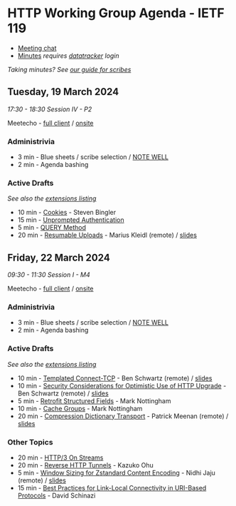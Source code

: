 # HTTP Working Group Agenda - IETF 119

* [Meeting chat](https://zulip.ietf.org/#narrow/stream/httpbis)
* [Minutes](https://notes.ietf.org/notes-ietf-119-httpbis) _requires [datatracker](https://datatracker.ietf.org) login_

*Taking minutes? See [our guide for scribes](https://github.com/httpwg/wiki/wiki/TakingMinutes)*


## Tuesday, 19 March 2024

_17:30 - 18:30 Session IV - P2_

Meetecho - [full client](https://meetings.conf.meetecho.com/ietf119/?session=31968) / [onsite](https://meetings.conf.meetecho.com/onsite119/?session=31968)


### Administrivia

*  3 min - Blue sheets / scribe selection / [NOTE WELL](https://www.ietf.org/about/note-well/)
*  2 min - Agenda bashing


### Active Drafts

_See also the [extensions listing](https://httpwg.org/http-extensions/)_

* 10 min - [Cookies](https://datatracker.ietf.org/doc/draft-ietf-httpbis-rfc6265bis) - Steven Bingler
* 15 min - [Unprompted Authentication](https://datatracker.ietf.org/doc/draft-ietf-httpbis-unprompted-auth)
* 5 min - [QUERY Method](https://datatracker.ietf.org/doc/draft-ietf-httpbis-safe-method-w-body)
* 20 min - [Resumable Uploads](https://datatracker.ietf.org/doc/draft-ietf-httpbis-resumable-upload) - Marius Kleidl (remote) / [slides](resumable-uploads.pdf)


## Friday, 22 March 2024

_09:30 - 11:30 Session I - M4_

Meetecho - [full client](https://meetings.conf.meetecho.com/ietf119/?session=31967) / [onsite](https://meetings.conf.meetecho.com/onsite119/?session=31967)

### Administrivia

*  3 min - Blue sheets / scribe selection / [NOTE WELL](https://www.ietf.org/about/note-well/)
*  2 min - Agenda bashing


### Active Drafts

_See also the [extensions listing](https://httpwg.org/http-extensions/)_

* 10 min - [Templated Connect-TCP](https://datatracker.ietf.org/doc/draft-ietf-httpbis-connect-tcp) - Ben Schwartz (remote) / [slides](connect-tcp.pdf) 
* 10 min - [Security Considerations for Optimistic Use of HTTP Upgrade](https://datatracker.ietf.org/doc/draft-schwartz-httpbis-optimistic-upgrade/) - Ben Schwartz (remote) / [slides](optimistic-http-upgrade.pdf)
*  5 min - [Retrofit Structured Fields](https://datatracker.ietf.org/doc/draft-ietf-httpbis-retrofit) - Mark Nottingham
* 10 min - [Cache Groups](https://datatracker.ietf.org/doc/draft-ietf-httpbis-cache-groups/) - Mark Nottingham
* 20 min - [Compression Dictionary Transport](https://datatracker.ietf.org/doc/draft-ietf-httpbis-compression-dictionary) - Patrick Meenan (remote) / [slides](compression-dictionary.pdf)


### Other Topics

* 20 min - [HTTP/3 On Streams](https://datatracker.ietf.org/doc/html/draft-kazuho-httpbis-http3-on-streams)
* 20 min - [Reverse HTTP Tunnels](https://www.ietf.org/archive/id/draft-kazuho-httpbis-reverse-tunnel-00.html) - Kazuko Ohu
* 5 min - [Window Sizing for Zstandard Content Encoding](https://datatracker.ietf.org/doc/draft-jaju-httpbis-zstd-window-size/) - Nidhi Jaju (remote) / [slides](zstd-window-size.pdf)
* 15 min - [Best Practices for Link-Local Connectivity in URI-Based Protocols](https://datatracker.ietf.org/doc/draft-schinazi-httpbis-link-local-uri-bcp/) - David Schinazi
